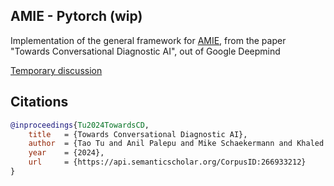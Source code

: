 ## AMIE - Pytorch (wip)

Implementation of the general framework for <a href="https://arxiv.org/abs/2401.05654">AMIE</a>, from the paper "Towards Conversational Diagnostic AI", out of Google Deepmind

<a href="https://discord.gg/MDGV9MGA">Temporary discussion</a>

## Citations

```bibtex
@inproceedings{Tu2024TowardsCD,
    title   = {Towards Conversational Diagnostic AI},
    author  = {Tao Tu and Anil Palepu and Mike Schaekermann and Khaled Saab and Jan Freyberg and Ryutaro Tanno and Amy Wang and Brenna Li and Mohamed Amin and Nenad Toma{\vs}ev and Shekoofeh Azizi and Karan Singhal and Yong Cheng and Le Hou and Albert Webson and Kavita Kulkarni and S Sara Mahdavi and Christopher Semturs and Juraj Gottweis and Joelle Barral and Katherine Chou and Greg S. Corrado and Yossi Matias and Alan Karthikesalingam and Vivek Natarajan},
    year    = {2024},
    url     = {https://api.semanticscholar.org/CorpusID:266933212}
}
```

